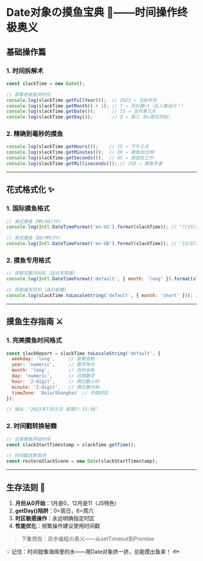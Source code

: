 # Date对象の摸鱼宝典 📅——时间操作终极奥义

## 基础操作篇

### 1. 时间拆解术
```javascript
const slackTime = new Date();

// 获取老板查岗时间
console.log(slackTime.getFullYear());  // 2023 → 当前年份
console.log(slackTime.getMonth() + 1); // 7 → 月份要+1（反人类设计！）
console.log(slackTime.getDate());      // 15 → 当月第几天
console.log(slackTime.getDay());       // 3 → 周三（0=周日开始）
```

### 2. 精确到毫秒的摸鱼
```javascript
console.log(slackTime.getHours());    // 15 → 下午三点
console.log(slackTime.getMinutes());  // 30 → 摸鱼30分钟
console.log(slackTime.getSeconds());  // 45 → 假装在工作
console.log(slackTime.getMilliseconds()); // 250 → 摸鱼手速
```

---

## 花式格式化 ✨

### 1. 国际摸鱼格式
```javascript
// 美式摸鱼（MM/DD/YY）
console.log(Intl.DateTimeFormat('en-US').format(slackTime)); // "7/15/2023"

// 英式摸鱼（DD/MM/YY）
console.log(Intl.DateTimeFormat('en-GB').format(slackTime)); // "15/07/2023"
```

### 2. 摸鱼专用格式
```javascript
// 获取完整月份名（适合写周报）
console.log(Intl.DateTimeFormat('default', { month: 'long' }).format(slackTime)); // "七月"

// 获取缩写月份（适合偷懒）
console.log(slackTime.toLocaleString('default', { month: 'short' })); // "7月"
```

---

## 摸鱼生存指南 ⚔️

### 1. 完美摸鱼时间格式
```javascript
const slackReport = slackTime.toLocaleString('default', {
  weekday: 'long',     // 星期全称
  year: 'numeric',     // 数字年份
  month: 'long',       // 月份全称
  day: 'numeric',      // 日期数字
  hour: '2-digit',     // 两位数小时
  minute: '2-digit',   // 两位数分钟
  timeZone: 'Asia/Shanghai' // 中国时区
});

// 输出："2023年7月15日 星期六 15:30"
```

### 2. 时间戳转换秘籍
```javascript
// 记录摸鱼开始时间
const slackStartTimestamp = slackTime.getTime();

// 时间戳还原现场
const restoreSlackScene = new Date(slackStartTimestamp);
```

---

## 生存法则 🚨

1. **月份从0开始**：1月是0，12月是11（JS特色）
2. **getDay()陷阱**：0=周日，6=周六
3. **时区敏感操作**：永远明确指定时区
4. **性能优化**：频繁操作建议使用时间戳

> 下集预告：异步编程の奥义——从setTimeout到Promise

💡 记住：时间就像海绵里的水——用Date对象挤一挤，总能摸出鱼来！ 🐟 